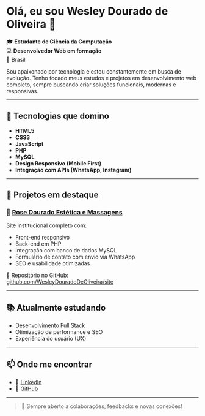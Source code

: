 # Olá, eu sou Wesley Dourado de Oliveira 👋

🎓 **Estudante de Ciência da Computação**  
💻 **Desenvolvedor Web em formação**  
📍 Brasil  

Sou apaixonado por tecnologia e estou constantemente em busca de evolução. Tenho focado meus estudos e projetos em desenvolvimento web completo, sempre buscando criar soluções funcionais, modernas e responsivas.

---

## 🚀 Tecnologias que domino

- **HTML5**  
- **CSS3**  
- **JavaScript**  
- **PHP**  
- **MySQL**  
- **Design Responsivo (Mobile First)**  
- **Integração com APIs (WhatsApp, Instagram)**  

---

## 🌟 Projetos em destaque

### 🔗 [Rose Dourado Estética e Massagens](http://rosedourado.infinityfreeapp.com)  
Site institucional completo com:
- Front-end responsivo
- Back-end em PHP
- Integração com banco de dados MySQL
- Formulário de contato com envio via WhatsApp
- SEO e usabilidade otimizadas  

📁 Repositório no GitHub:  
[github.com/WesleyDouradoDeOliveira/site](https://github.com/WesleyDouradoDeOliveira/site)

---

## 📚 Atualmente estudando

- Desenvolvimento Full Stack  
- Otimização de performance e SEO  
- Experiência do usuário (UX)  

---

## 📫 Onde me encontrar

- 🔗 [LinkedIn](https://www.linkedin.com/in/wesleydouradodeoliveira/)  
- 🐙 [GitHub](https://github.com/WesleyDouradoDeOliveira)  

---

> 💬 Sempre aberto a colaborações, feedbacks e novas conexões!
